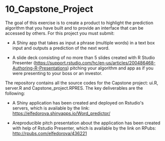 # 10_Capstone_Project

The goal of this exercise is to create a product to highlight the prediction algorithm that you have built and to provide an interface that can be accessed by others. For this project you must submit:

- A Shiny app that takes as input a phrase (multiple words) in a text box input and outputs a prediction of the next word.

- A slide deck consisting of no more than 5 slides created with R Studio Presenter (https://support.rstudio.com/hc/en-us/articles/200486468-Authoring-R-Presentations) pitching your algorithm and app as if you were presenting to your boss or an investor.

The repository contains all the source codes for the Capstone project: ui.R, server.R and Capstone_project.RPRES. 
The key deliverables are the following: 

- A Shiny application has been created and deployed on Rstudio's servers, which is available by the link: https://elfedorova.shinyapps.io/Word_predictor/

- Areproducible pitch presentation about the application has been created with help of Rstudio Presenter, which is available by the  link on RPubs: http://rpubs.com/elfedorova/436221
